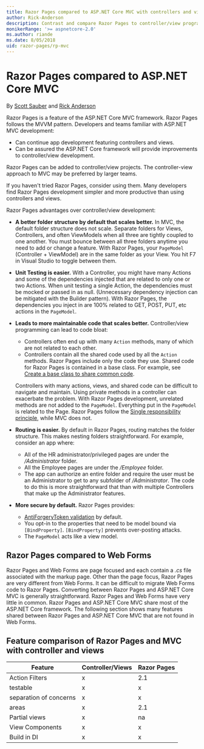 ```yaml
---
title: Razor Pages compared to ASP.NET Core MVC with controllers and views
author: Rick-Anderson
description: Contrast and compare Razor Pages to controller/view programming in ASP.NET Core
monikerRange: '>= aspnetcore-2.0'
ms.author: riande
ms.date: 8/05/2018
uid: razor-pages/rp-mvc
---
```

# Razor Pages compared to ASP.NET Core MVC

By [Scott Sauber](https://twitter.com/scottsauber) and [Rick Anderson](https://twitter.com/RickAndMSFT)

Razor Pages is a feature of the ASP.NET Core MVC framework. Razor Pages follows the MVVM pattern. Developers and teams familiar with ASP.NET MVC development:

* Can continue app development featuring controllers and views.
* Can be assured the ASP.NET Core framework will provide improvements to controller/view development.

Razor Pages can be added to controller/view projects. The controller-view approach to MVC may be preferred by larger teams.

If you haven't tried Razor Pages, consider using them. Many developers find Razor Pages development simpler and more productive than using controllers and views.

Razor Pages advantages over controller/view development:

* **A better folder structure by default that scales better.**  In MVC, the default folder structure  does not scale.  Separate folders for Views, Controllers, and often ViewModels when all three are tightly coupled to one another.  You must bounce between all three folders anytime you need to add or change a feature.  With Razor Pages, your `PageModel` (Controller + ViewModel) are in the same folder as your View.  You hit F7 in Visual Studio to toggle between them.
* **Unit Testing is easier.**  With a Controller, you might have many Actions and some of the dependencies injected that are related to only one or two Actions.  When unit testing a single Action, the dependencies must be mocked or passed in as null. (Unnecessary dependency injection can be mitigated with the Builder pattern).  With Razor Pages, the dependencies you inject in are 100% related to GET, POST, PUT, etc actions in the `PageModel`.
* **Leads to more maintainable code that scales better.**  Controller/view programming can lead to code bloat:
  * Controllers often end up with many `Action` methods, many of which are not related to each other.
  * Controllers contain all the shared code used by all the `Action` methods. Razor Pages include only the code they use. Shared code for Razor Pages is contained in a base class. For example, see [Create a base class to share common code](xref:data/ef-rp/update-related-data#create-a-base-class-to-share-common-code).

  Controllers with many actions, views, and shared code can be difficult to navigate and maintain. Using private methods in a controller can exacerbate the problem. With Razor Pages development, unrelated methods are not added to the `PageModel`. Everything  put in the `PageModel` is related to the Page. 
 Razor Pages follow the [Single responsibility principle](https://wikipedia.org/wiki/Single_responsibility_principle), while MVC does not.
* **Routing is easier.**  By default in Razor Pages, routing matches the folder structure.  This makes nesting folders straightforward.  For example, consider an app where:
  * All of the HR administrator/privileged pages are under the */Administrator* folder.
  * All the Employee pages are under the */Employee* folder.  
  * The app can authorize an entire folder and require the user must be an Administrator to get to any subfolder of */Administrator*. The code to do this is more straightforward that than with multiple Controllers that make up the Administrator features.
* **More secure by default.**  Razor Pages provides:
  * [AntiForgeryToken validation](xref:razor-pages/index#xsrfcsrf-and-razor-pages) by default.
  * You opt-in to the properties that need to be model bound via `[BindProperty]`.  `[BindProperty]` prevents over-posting attacks.
  * The `PageModel` acts like a view model.

## Razor Pages compared to Web Forms

Razor Pages and Web Forms are page focused and each contain a *.cs* file associated with the markup page. Other than the page focus, Razor Pages are very different from Web Forms. It can be difficult to migrate Web Forms code to Razor Pages. Converting between Razor Pages and ASP.NET Core MVC is generally straightforward. Razor Pages and Web Forms have very little in common. Razor Pages and ASP.NET Core MVC share most of the ASP.NET Core framework. The following section shows many features shared between Razor Pages and ASP.NET Core MVC that are not found in Web Forms.

## Feature comparison of Razor Pages and MVC with controller and views

|Feature | Controller/Views | Razor Pages|
| ----| ----------------- | ------------ |
|Action Filters | x |  2.1 |
|testable| x | x |
|separation of concerns| x | x |
|areas| x | 2.1 |
|Partial views| x | na |
|View Components | x | x|
|Build in DI | x | x |